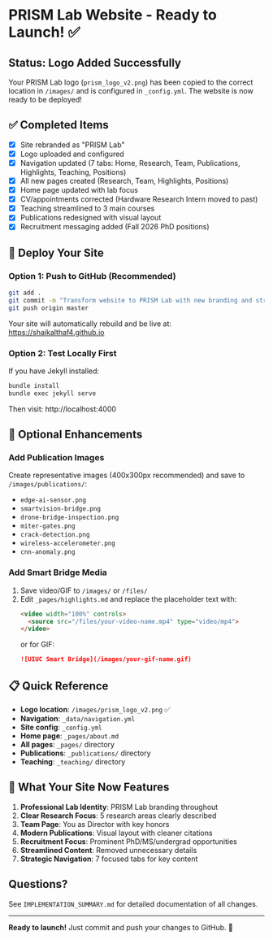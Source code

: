 # PRISM Lab Website - Ready to Launch! ✅

## Status: Logo Added Successfully

Your PRISM Lab logo (`prism_logo_v2.png`) has been copied to the correct location in `/images/` and is configured in `_config.yml`. The website is now ready to be deployed!

## ✅ Completed Items

- [x] Site rebranded as "PRISM Lab"
- [x] Logo uploaded and configured
- [x] Navigation updated (7 tabs: Home, Research, Team, Publications, Highlights, Teaching, Positions)
- [x] All new pages created (Research, Team, Highlights, Positions)
- [x] Home page updated with lab focus
- [x] CV/appointments corrected (Hardware Research Intern moved to past)
- [x] Teaching streamlined to 3 main courses
- [x] Publications redesigned with visual layout
- [x] Recruitment messaging added (Fall 2026 PhD positions)

## 🚀 Deploy Your Site

### Option 1: Push to GitHub (Recommended)
```bash
git add .
git commit -m "Transform website to PRISM Lab with new branding and structure"
git push origin master
```

Your site will automatically rebuild and be live at: https://shaikalthaf4.github.io

### Option 2: Test Locally First
If you have Jekyll installed:
```bash
bundle install
bundle exec jekyll serve
```
Then visit: http://localhost:4000

## 📸 Optional Enhancements

### Add Publication Images
Create representative images (400x300px recommended) and save to `/images/publications/`:
- `edge-ai-sensor.png`
- `smartvision-bridge.png`
- `drone-bridge-inspection.png`
- `miter-gates.png`
- `crack-detection.png`
- `wireless-accelerometer.png`
- `cnn-anomaly.png`

### Add Smart Bridge Media
1. Save video/GIF to `/images/` or `/files/`
2. Edit `_pages/highlights.md` and replace the placeholder text with:
   ```markdown
   <video width="100%" controls>
     <source src="/files/your-video-name.mp4" type="video/mp4">
   </video>
   ```
   or for GIF:
   ```markdown
   ![UIUC Smart Bridge](/images/your-gif-name.gif)
   ```

## 📋 Quick Reference

- **Logo location**: `/images/prism_logo_v2.png` ✅
- **Navigation**: `_data/navigation.yml`
- **Site config**: `_config.yml`
- **Home page**: `_pages/about.md`
- **All pages**: `_pages/` directory
- **Publications**: `_publications/` directory
- **Teaching**: `_teaching/` directory

## 🎯 What Your Site Now Features

1. **Professional Lab Identity**: PRISM Lab branding throughout
2. **Clear Research Focus**: 5 research areas clearly described
3. **Team Page**: You as Director with key honors
4. **Modern Publications**: Visual layout with cleaner citations
5. **Recruitment Focus**: Prominent PhD/MS/undergrad opportunities
6. **Streamlined Content**: Removed unnecessary details
7. **Strategic Navigation**: 7 focused tabs for key content

## Questions?

See `IMPLEMENTATION_SUMMARY.md` for detailed documentation of all changes.

---

**Ready to launch!** Just commit and push your changes to GitHub. 🚀
